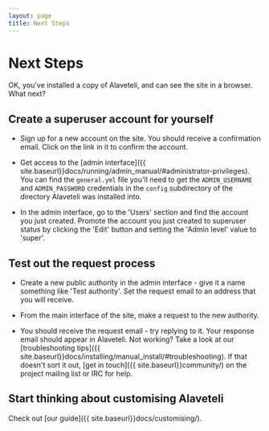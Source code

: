 ```yaml
---
layout: page
title: Next Steps
---
```

# Next Steps

<p class="lead">
    OK, you've installed a copy of Alaveteli, and can see the site in a browser. What next?
</p>

## Create a superuser account for yourself

* Sign up for a new account on the site. You should receive a confirmation email. Click on the link in it to confirm the account.

* Get access to the [admin interface]({{ site.baseurl}}docs/running/admin_manual/#administrator-privileges). You can find the
`general.yml` file you'll need to get the `ADMIN_USERNAME` and
`ADMIN_PASSWORD` credentials in the `config` subdirectory of the
directory Alaveteli was installed into.

* In the admin interface, go to the 'Users' section and find the account you just created. Promote the account you just created to superuser status by clicking the 'Edit' button and setting the 'Admin level' value to 'super'.

## Test out the request process

* Create a new public authority in the admin interface - give it a name something like 'Test authority'. Set the request email to an address that you will receive.

* From the main interface of the site, make a request to the new authority.

* You should receive the request email - try replying to it. Your response email should appear in Alaveteli. Not working? Take a look at our [troubleshooting tips]({{ site.baseurl}}docs/installing/manual_install/#troubleshooting). If that doesn't sort it out, [get in touch]({{ site.baseurl}}community/) on the project mailing list or IRC
for help.

## Start thinking about customising Alaveteli

Check out [our guide]({{ site.baseurl}}docs/customising/).
